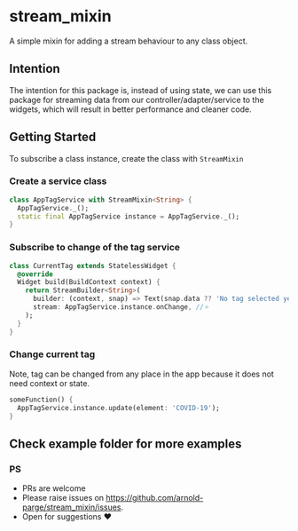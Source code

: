# stream_mixin

A simple mixin for adding a stream behaviour to any class object.

## Intention

The intention for this package is, instead of using state, we can use this package for streaming data from our controller/adapter/service to the widgets, which will result in better performance and cleaner code.

## Getting Started
To subscribe a class instance, create the class with `StreamMixin`

### Create a service class

```dart
class AppTagService with StreamMixin<String> {
  AppTagService._();
  static final AppTagService instance = AppTagService._();
}
```

### Subscribe to change of the tag service

```dart
class CurrentTag extends StatelessWidget {
  @override
  Widget build(BuildContext context) {
    return StreamBuilder<String>(
      builder: (context, snap) => Text(snap.data ?? 'No tag selected yet.'),
      stream: AppTagService.instance.onChange, //⭐
    );
  }
}
```

### Change current tag

Note, tag can be changed from any place in the app because it does not need context or state.

```dart
someFunction() {
  AppTagService.instance.update(element: 'COVID-19');
}
```

## Check example folder for more examples

### PS 
- PRs are welcome
- Please raise issues on https://github.com/arnold-parge/stream_mixin/issues.
- Open for suggestions ❤️
